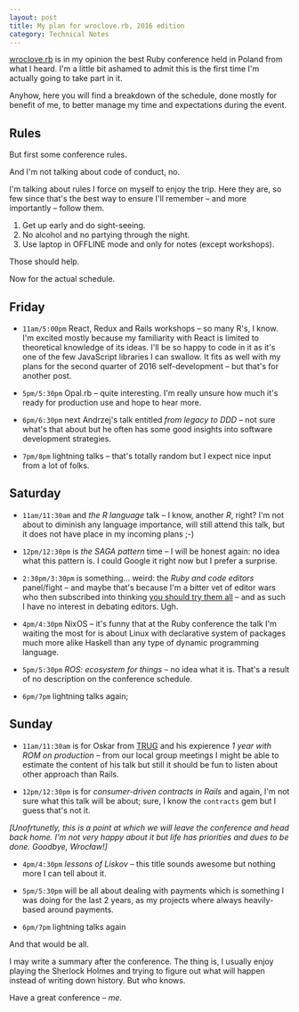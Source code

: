 ```yaml
---
layout: post
title: My plan for wroclove.rb, 2016 edition
category: Technical Notes
---
```

[wroclove.rb](http://www.wrocloverb.com/) is in my opinion the best Ruby conference held in Poland from what I heard. I'm a little bit ashamed to admit this is the first time I'm actually going to take part in it.

Anyhow, here you will find a breakdown of the schedule, done mostly for benefit of me, to better manage my time and expectations during the event.

## Rules

But first some conference rules.

And I'm not talking about code of conduct, no.

I'm talking about rules I force on myself to enjoy the trip. Here they are, so few since that's the best way to ensure I'll remember – and more importantly – follow them.

1. Get up early and do sight-seeing.
2. No alcohol and no partying through the night.
3. Use laptop in OFFLINE mode and only for notes (except workshops).

Those should help.

Now for the actual schedule.

## Friday

- `11am/5:00pm` React, Redux and Rails workshops – so many R's, I know. I'm excited mostly because my familiarity with React is limited to theoretical knowledge of its ideas. I'll be so happy to code in it as it's one of the few JavaScript libraries I can swallow. It fits as well with my plans for the second quarter of 2016 self-development – but that's for another post.

- `5pm/5:30pm` Opal.rb – quite interesting. I'm really unsure how much it's ready for production use and hope to hear more.

- `6pm/6:30pm` next Andrzej's talk entitled _from legacy to DDD_ – not sure what's that about but he often has some good insights into software development strategies.

- `7pm/8pm` lightning talks – that's totally random but I expect nice input from a lot of folks.

## Saturday

- `11am/11:30am` and _the R language_ talk – I know, another _R_, right? I'm not about to diminish any language importance, will still attend this talk, but it does not have place in my incoming plans ;-)

- `12pm/12:30pm` is _the SAGA pattern_ time – I will be honest again: no idea what this pattern is. I could Google it right now but I prefer a surprise.

- `2:30pm/3:30pm` is something... weird: the _Ruby and code editors_ panel/fight – and maybe that's because I'm a bitter vet of editor wars who then subscribed into thinking [you should try them all]() – and as such I have no interest in debating editors. Ugh.

- `4pm/4:30pm` NixOS – it's funny that at the Ruby conference the talk I'm waiting the most for is about Linux with declarative system of packages much more alike Haskell than any type of dynamic programming language.

- `5pm/5:30pm` _ROS: ecosystem for things_ – no idea what it is. That's a result of no description on the conference schedule.

- `6pm/7pm` lightning talks again;

## Sunday

- `11am/11:30am` is for Oskar from [TRUG](http://trug.pl) and his expierence _1 year with ROM on production_ – from our local group meetings I might be able to estimate the content of his talk but still it should be fun to listen about other approach than Rails.

- `12pm/12:30pm` is for _consumer-driven contracts in Rails_ and again, I'm not sure what this talk will be about; sure, I know the `contracts` gem but I guess that's not it.

_[Unofrtunetly, this is a point at which we will leave the conference and head back home. I'm not very happy about it but life has priorities and dues to be done. Goodbye, Wrocław!]_

- `4pm/4:30pm` _lessons of Liskov_ – this title sounds awesome but nothing more I can tell about it.

- `5pm/5:30pm` will be all about dealing with payments which is something I was doing for the last 2 years, as my projects where always heavily-based around payments.

- `6pm/7pm` lightning talks again

And that would be all.

I may write a summary after the conference. The thing is, I usually enjoy playing the Sherlock Holmes and trying to figure out what will happen instead of writing down history. But who knows.

Have a great conference – _me_.
